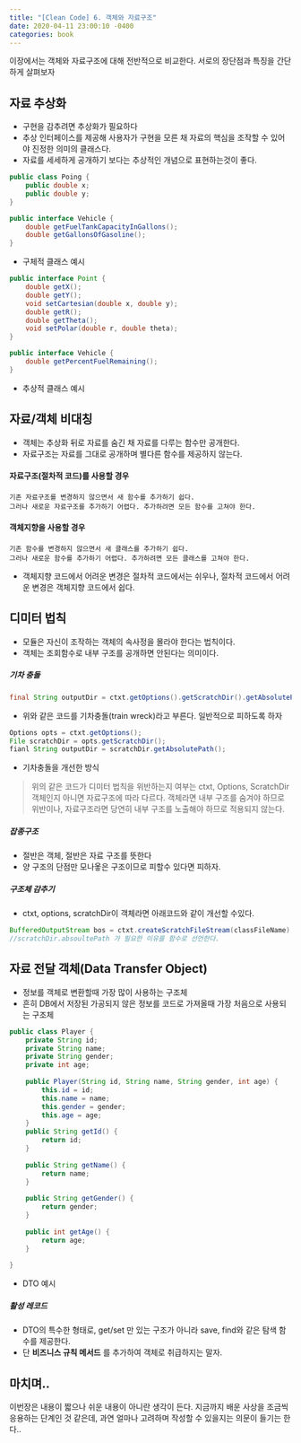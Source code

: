 ```yaml
---
title: "[Clean Code] 6. 객체와 자료구조"
date: 2020-04-11 23:00:10 -0400
categories: book
---
```


이장에서는 객체와 자료구조에 대해 전반적으로 비교한다.
서로의 장단점과 특징을 간단하게 살펴보자

## 자료 추상화
* 구현을 감추려면 추상화가 필요하다
* 추상 인터페이스를 제공해 사용자가 구현을 모른 채 자료의 핵심을 조작할 수 있어야 진정한 의미의 클래스다.
* 자료를 세세하게 공개하기 보다는 추상적인 개념으로 표현하는것이 좋다. 

```java
public class Poing {
    public double x;
    public double y;
}

public interface Vehicle {
    double getFuelTankCapacityInGallons();
    double getGallonsOfGasoline(); 
}
```
* 구체적 클래스 예시

```java
public interface Point {
    double getX();
    double getY();
    void setCartesian(double x, double y);
    double getR();
    double getTheta();
    void setPolar(double r, double theta);
}

public interface Vehicle {
    double getPercentFuelRemaining();
}
```
* 추상적 클래스 예시


## 자료/객체 비대칭
* 객체는 추상화 뒤로 자료를 숨긴 채 자료를 다루는 함수만 공개한다.
* 자료구조는 자료를 그대로 공개하며 별다른 함수를 제공하지 않는다.

#### 자료구조(절차적 코드)를 사용할 경우
    기존 자료구조를 변경하지 않으면서 새 함수를 추가하기 쉽다.
    그러나 새로운 자료구조를 추가하기 어렵다. 추가하려면 모든 함수를 고쳐야 한다.

#### 객체지향을 사용할 경우
    기존 함수를 변경하지 않으면서 새 클래스를 추가하기 쉽다.
    그러나 새로운 함수를 추가하기 어렵다. 추가하려면 모든 클래스를 고쳐야 한다.

- 객체지향 코드에서 어려운 변경은 절차적 코드에서는 쉬우나, 절차적 코드에서 어려운 변경은 객체지향 코드에서 쉽다.


## 디미터 법칙
* 모듈은 자신이 조작하는 객체의 속사정을 몰라야 한다는 법칙이다.
* 객체는 조회함수로 내부 구조를 공개하면 안된다는 의미이다.

##### 기차 충돌
```java
final String outputDir = ctxt.getOptions().getScratchDir().getAbsolutePath();
```
* 위와 같은 코드를 기차충돌(train wreck)라고 부른다. 일반적으로 피하도록 하자

```java
Options opts = ctxt.getOptions();
File scratchDir = opts.getScratchDir();
fianl String outputDir = scratchDir.getAbsolutePath();
```
* 기차충돌을 개선한 방식

> 위의 같은 코드가 디미터 법칙을 위반하는지 여부는 ctxt, Options, ScratchDir 객체인지 아니면 자료구조에 따라 다르다.
> 객체라면 내부 구조를 숨겨야 하므로 위반이나, 자료구조라면 당연히 내부 구조를 노출해야 하므로 적용되지 않는다.

##### 잡종구조
* 절반은 객체, 절반은 자료 구조를 뜻한다
* 양 구조의 단점만 모나옿은 구조이므로 피할수 있다면 피하자.

##### 구조체 감추기
* ctxt, options, scratchDir이 객체라면 아래코드와 같이 개선할 수있다.
```java
BufferedOutputStream bos = ctxt.createScratchFileStream(classFileName);
//scratchDir.absoultePath 가 필요한 이유를 함수로 선언한다.
```

## 자료 전달 객체(Data Transfer Object)
* 정보를 객체로 변환할때 가장 많이 사용하는 구조체
* 흔히 DB에서 저장된 가공되지 않은 정보를 코드로 가져올때 가장 처음으로 사용되는 구조체

```java
public class Player {
    private String id;
    private String name;
    private String gender;
    private int age;
    
    public Player(String id, String name, String gender, int age) {
        this.id = id;
        this.name = name;
        this.gender = gender;
        this.age = age;
    }
    public String getId() {
        return id;
    }
    
    public String getName() {
        return name;
    }
    
    public String getGender() {
        return gender;
    }
    
    public int getAge() {
        return age;
    }
    
}
```
* DTO 예시

##### 활성 레코드
* DTO의 특수한 형태로, get/set 만 있는 구조가 아니라 save, find와 같은 탐색 함수를 제공한다.
* 단 **비즈니스 규칙 메서드** 를 추가하여 객체로 취급하지는 말자.


## 마치며..
이번장은 내용이 짧으나 쉬운 내용이 아니란 생각이 든다.
지금까지 배운 사상을 조금씩 응용하는 단계인 것 같은데, 과연 얼마나 고려하며 작성할 수 있을지는 의문이 들기는 한다..


